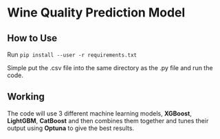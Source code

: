 # Wine Quality Prediction Model

## How to Use
Run `pip install --user -r requirements.txt`

Simple put the .csv file into the same directory as the .py file and run the code.

## Working
The code will use 3 different machine learning models, **XGBoost**, **LightGBM**, **CatBoost** and then combines them together and tunes their output using **Optuna** to give the best results.